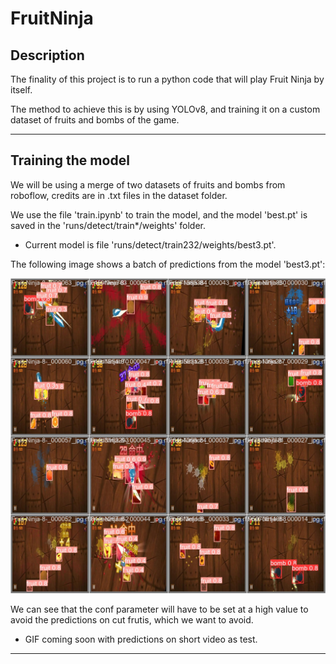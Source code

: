 # FruitNinja

## Description

The finality of this project is to run a python code that will play Fruit Ninja by itself.

The method to achieve this is by using YOLOv8, and training it on a custom dataset of fruits and bombs of the game.

------------------------

## Training the model

We will be using a merge of two datasets of fruits and bombs from roboflow, credits are in .txt files in the dataset folder.

We use the file 'train.ipynb' to train the model, and the model 'best.pt' is saved in the 'runs/detect/train*/weights' folder.
 - Current model is file 'runs/detect/train232/weights/best3.pt'.

The following image shows a batch of predictions from the model 'best3.pt':

![image](runs/detect/train232/val_batch2_pred.jpg)

We can see that the conf parameter will have to be set at a high value to avoid the predictions on cut frutis, which we want to avoid.

 - GIF coming soon with predictions on short video as test.

------------------------

